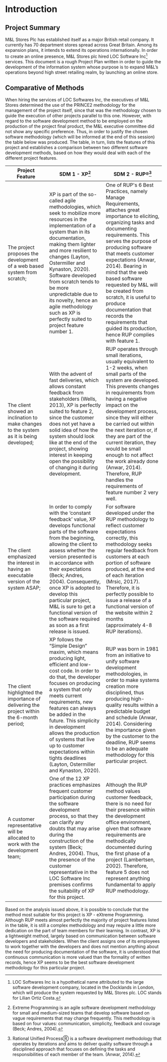 # Introduction

## Project Summary

M&L Stores Plc has established itself as a major British retail company. It currently has 70 department stores spread across Great Britain. Among its expansion plans, it intends to extend its operations internationally.
In order to create an online presence, M&L Stores plc hired LOC Software Inc[^1] services. This document is a rough Project Plan written in order to guide the development of the information system whose purpose is to expand M&L’s operations beyond high street retailing realm, by launching an online store.

## Comparative of Methods

When hiring the services of LOC Softwares Inc, the executives of M&L Stores determined the use of the PRINCE2 methodology for the management of the project itself, since that was the methodology chosen to guide the execution of other projects parallel to this one.
However, with regard to the software development method to be employed on the production of the project final product, the M&L executive committee did not show any specific preference.
Thus, in order to justify the chosen software methodology (which will be informed at the end of this session) the table below was produced. The table, in turn, lists the features of this project and establishes a comparison between two different software development methods, based on how they would deal with each of the different project features.

| Project Feature | SDM 1 - XP[^2] | SDM 2 - RUP®[^3] |
| --------------- | ---------- | ------------ |
| The project proposes the development of a web based system from scratch; | XP is part of the so-called agile methodologies, which seek to mobilize more resources in the implementation of a system than in its documentation, making them lighter and more resilient to changes (Layton, Ostermiller and Kynaston, 2020). Software developed from scratch tends to be more unpredictable due to its novelty, hence an agile methodology such as XP is perfectly suited to project feature number 1. | One of RUP's 6 Best Practices, namely Manage Requirements, attaches great importance to eliciting, organizing tasks and documenting requirements. This serves the purpose of producing software that meets customer expectations (Anwar, 2014). Bearing in mind that the web based software requested by M&L will be created from scratch, it is useful to produce documentation that records the requirements that guided its production, hence RUP complies with feature 1. |
| The client showed an inclination to make changes to the system as it is being developed; | With the advent of fast deliveries, which allows constant feedback from stakeholders (Wells, 2013), XP is perfectly suited to feature 2, since the customer does not yet have a solid idea of how the system should look like at the end of the project, showing interest in keeping open the possibility of changing it during development. | RUP operates through small iterations, usually equivalent to 1-2 weeks, when small parts of the system are developed. This prevents changes in requirements from having a negative impact on the development process, since they will either be carried out within the next iteration or, if they are part of the current iteration, they would be small enough to not affect the work already done (Anwar, 2014). Therefore, RUP handles the requirements of feature number 2 very well. |
| The client emphasized the interest in having an executable version of the system ASAP; | In order to comply with the ‘constant feedback’ value, XP develops functional parts of the software from the beginning, allowing the client to assess whether the version presented is in accordance with their expectations (Beck; Andres, 2004). Consequently, once XP is adopted to develop this particular project, M&L is sure to get a functional version of the software required as soon as a first release is issued. | For software developed under the RUP methodology to reflect customer expectations correctly, this methodology seeks regular feedback from customers at each portion of software produced, at the end of each iteration (Mrsic, 2017). Therefore, it is perfectly possible to issue a release of a functional version of the website within 2 months (approximately 4-8 RUP iterations). |
| The client highlighted the importance of delivering the project within the 6-month period; | XP follows the “Simple Design” maxim, which means producing light, efficient and low-cost code. In order to do that, the developer focuses on producing a system that only meets current requirements, new features can always be added in the future. This simplicity in development allows the production of systems that live up to customer expectations within tights deadlines (Layton, Ostermiller and Kynaston, 2020). | RUP was born in 1981 from an initiative to unify software development methodologies, in order to make systems creation more disciplined, thus producing high-quality results within a predictable budget and schedule (Anwar, 2014). Considering the importance given by the customer to the deadline, RUP seems to be an adequate methodology for this particular project. |
| A customer representative will be allocated to work with the development team; | One of the 12 XP practices emphasizes frequent customer participation during the software development process, so that they can clarify any doubts that may arise during the construction of the system (Beck; Andres, 2004). Thus, the presence of the customer representative in the LOC Software Inc premises confirms the suitability of XP for this project. | Although the RUP method values ​​customer feedback, there is no need for their presence within the development office environment, given that software requirements are methodically documented during the first phase of a project (Lambertsen, 2002). Therefore, feature 5 does not represent anything fundamental to apply RUP methodology. |

Based on the analysis issued above, it is possible to conclude that the method most suitable for this project is XP - eXtreme Programming. Although RUP meets almost perfectly the majority of project features listed in the table, it is still a complex methodology and may require a little more dedication on the part of team members for their learning. 
In contrast, XP is a lightweight method, largely based on communication between software developers and stakeholders. When the client assigns one of its employees to work together with the developers and does not mention anything about the need for producing documentation of the software, it is understood that continuous communication is more valued than the formality of written records, hence XP seems to be the best software development methodology for this particular project.

[^1]: LOC Softwares Inc is a hypothetical name attributed to the large software development company, located in the Docklands in London, which will produce the system requested by M&L Stores plc. LOC stands for Lilian Ortiz Costa.
[^2]: Extreme Programming is an agile software development methodology for small and medium-sized teams that develop software based on vague requirements that may change frequently. This methodology is based on four values: communication, simplicity, feedback and courage (Beck; Andres, 2004).
[^3]: Rational Unified ProcessⓇ is a software development methodology that operates by iterations and aims to deliver quality software through a disciplined approach that focuses on defining the tasks and responsibilities of each member of the team. (Anwar, 2014).
